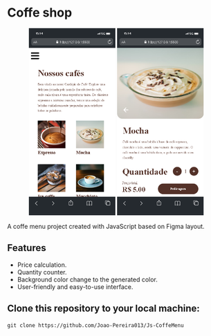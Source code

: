 

# Coffe shop

<div float="left" align="center">

 <img src="./img/main.png" width="200" />
 
 <img src="./img/2pag.png" width="200" />
</div>

A coffe menu project created with JavaScript based on Figma layout.

## Features

- Price calculation.
- Quantity counter.
- Background color change to the generated color.
- User-friendly and easy-to-use interface.

## Clone this repository to your local machine:
   ```shell
   git clone https://github.com/Joao-Pereira013/Js-CoffeMenu
   ```
